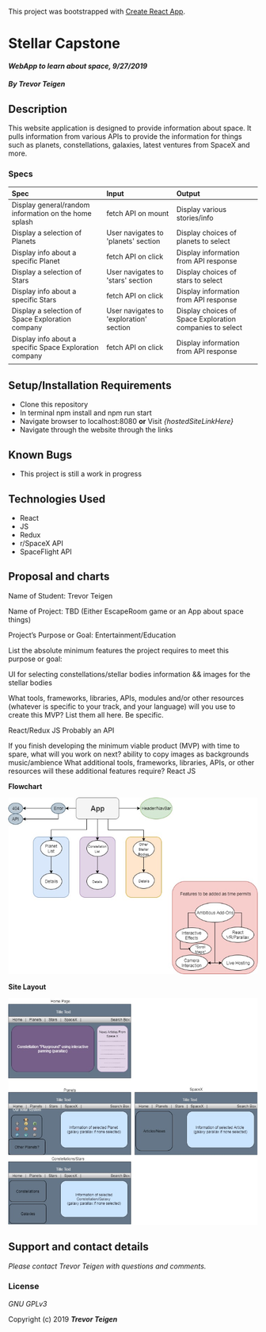 This project was bootstrapped with [Create React App](https://github.com/facebook/create-react-app).

# Stellar Capstone

#### _WebApp to learn about space, 9/27/2019_

#### _By **Trevor Teigen**_

## Description

This website application is designed to provide information about space. It pulls information from various APIs to provide the information for things such as planets, constellations, galaxies, latest ventures from SpaceX and more.

### Specs
| Spec | Input | Output |
| :-------------     | :------------- | :------------- |
| Display general/random information on the home splash | fetch API on mount | Display various stories/info |
| Display a selection of Planets | User navigates to 'planets' section | Display choices of planets to select |
| Display info about a specific Planet | fetch API on click | Display information from API response |
| Display a selection of Stars | User navigates to 'stars' section | Display choices of stars to select |
| Display info about a specific Stars | fetch API on click | Display information from API response |
| Display a selection of Space Exploration company | User navigates to 'exploration' section | Display choices of Space Exploration companies to select |
| Display info about a specific Space Exploration company | fetch API on click | Display information from API response |
|  |  |  |



## Setup/Installation Requirements

* Clone this repository
* In terminal npm install and npm run start
* Navigate browser to localhost:8080 **or** Visit *_{hostedSiteLinkHere}_*
* Navigate through the website through the links

## Known Bugs
* This project is still a work in progress

## Technologies Used
* React
* JS
* Redux
* r/SpaceX API
* SpaceFlight API
<!-- Might use AstroCast API -->
<!-- Might use other NASA APIs, lots to sort through -->




## Proposal and charts

Name of Student: Trevor Teigen

Name of Project: TBD (Either EscapeRoom game or an App about space things)

Project’s Purpose or Goal: Entertainment/Education

List the absolute minimum features the project requires to meet this purpose or goal:

UI for selecting constellations/stellar bodies
information && images for the stellar bodies

What tools, frameworks, libraries, APIs, modules and/or other resources (whatever is specific to your track, and your language) will you use to create this MVP? List them all here. Be specific.

React/Redux
JS
Probably an API

If you finish developing the minimum viable product (MVP) with time to spare, what will you work on next?
ability to copy images as backgrounds
music/ambience
What additional tools, frameworks, libraries, APIs, or other resources will these additional features require?
React
JS

**Flowchart**

![Project Flowchart](src\StellarCapstone.jpg)


**Site Layout**

![Site Layout Design](src\MainLayout.jpg)



## Support and contact details

_Please contact Trevor Teigen with questions and comments._

### License

*GNU GPLv3*

Copyright (c) 2019 **_Trevor Teigen_**
